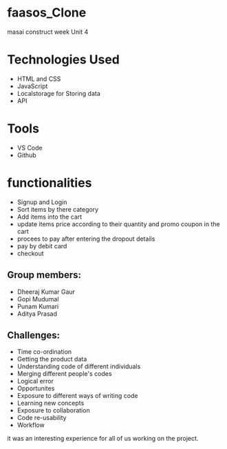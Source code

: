 # faasos_Clone
masai construct week Unit 4

# Technologies Used
* HTML and CSS
* JavaScript
* Localstorage for Storing data
* API

# Tools
* VS Code
* Github

# functionalities
* Signup and Login
* Sort items by there category
* Add items into the cart
* update items price according to their quantity and promo coupon in the cart
* procees to pay after entering the dropout details
* pay by debit card
* checkout  


## Group members:

 - Dheeraj Kumar Gaur
 - Gopi Mudumal
 - Punam Kumari
 - Aditya Prasad

## Challenges:
- Time co-ordination
- Getting the product data
- Understanding code of different individuals
- Merging different people's codes
- Logical error
- Opportunites
- Exposure to different ways of writing code
- Learning new concepts
- Exposure to collaboration
- Code re-usability
- Workflow

it was an interesting experience for all of us working on the project.
